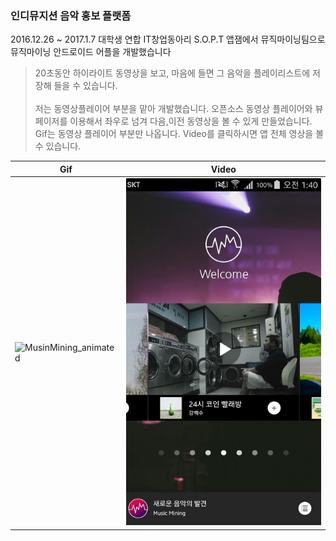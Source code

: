 ### 인디뮤지션 음악 홍보 플랫폼

2016.12.26 ~ 2017.1.7 대학생 연합 IT창업동아리 S.O.P.T 앱잼에서 뮤직마이닝팀으로 뮤직마이닝 안드로이드 어플을 개발했습니다 

>20초동안 하이라이트 동영상을 보고, 마음에 들면 그 음악을 플레이리스트에 저장해 들을 수 있습니다. <br /><br/>
>저는 동영상플레이어 부분을 맡아 개발했습니다. 오픈소스 동영상 플레이어와 뷰페이저를 이용해서 좌우로 넘겨 다음,이전 동영상을 볼 수 있게 만들었습니다. <br />
>Gif는 동영상 플레이어 부분만 나옵니다. Video를 클릭하시면 앱 전체 영상을 볼 수 있습니다.

| Gif | Video |
| --- | --- |
| ![MusinMining_animated](music_mining_video.gif) | [![VIDEO](video_main-resized.jpeg)](https://www.youtube.com/watch?v=PS1XwVhhoNI&feature=youtu.be) |
  
